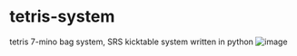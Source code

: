 # tetris-system
tetris 7-mino bag system, SRS kicktable system written in python
![image](https://github.com/user-attachments/assets/1676af04-06cd-4e9e-b963-540d9d8b826b)
